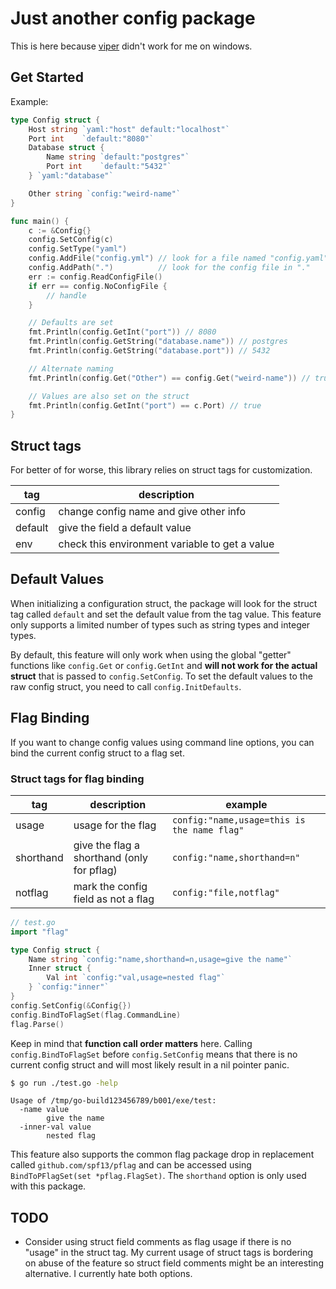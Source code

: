 # Just another config package

This is here because [viper](https://github.com/spf13/viper) didn't work for me
on windows.

## Get Started

Example:

```go
type Config struct {
    Host string `yaml:"host" default:"localhost"`
    Port int    `default:"8080"`
    Database struct {
        Name string `default:"postgres"`
        Port int    `default:"5432"`
    } `yaml:"database"`

    Other string `config:"weird-name"`
}

func main() {
    c := &Config{}
    config.SetConfig(c)
    config.SetType("yaml")
    config.AddFile("config.yml") // look for a file named "config.yaml"
    config.AddPath(".")          // look for the config file in "."
    err := config.ReadConfigFile()
    if err == config.NoConfigFile {
        // handle
    }

    // Defaults are set
    fmt.Println(config.GetInt("port")) // 8080
    fmt.Println(config.GetString("database.name")) // postgres
    fmt.Println(config.GetString("database.port")) // 5432

    // Alternate naming
    fmt.Println(config.Get("Other") == config.Get("weird-name")) // true

    // Values are also set on the struct
    fmt.Println(config.GetInt("port") == c.Port) // true
}
```

## Struct tags

For better of for worse, this library relies on struct tags for customization.

| tag     | description                                    |
| ---     | -----------                                    |
| config  | change config name and give other info         |
| default | give the field a default value                 |
| env     | check this environment variable to get a value |


## Default Values

When initializing a configuration struct, the package will look for the struct
tag called `default` and set the default value from the tag value. This feature
only supports a limited number of types such as string types and integer types.

By default, this feature will only work when using the global "getter"
functions like `config.Get` or `config.GetInt` and **will not work for the
actual struct** that is passed to `config.SetConfig`. To set the default
values to the raw config struct, you need to call `config.InitDefaults`.


## Flag Binding

If you want to change config values using command line options, you can bind
the current config struct to a flag set.

### Struct tags for flag binding

| tag       | description                                | example                                     |
| ---       | -----------                                | -------                                     |
| usage     | usage for the flag                         | `config:"name,usage=this is the name flag"` |
| shorthand | give the flag a shorthand (only for pflag) | `config:"name,shorthand=n"`                 |
| notflag   | mark the config field as not a flag        | `config:"file,notflag"`                     |

```go
// test.go
import "flag"

type Config struct {
    Name string `config:"name,shorthand=n,usage=give the name"`
    Inner struct {
        Val int `config:"val,usage=nested flag"`
    } `config:"inner"`
}
config.SetConfig(&Config{})
config.BindToFlagSet(flag.CommandLine)
flag.Parse()
```

Keep in mind that **function call order matters** here. Calling
`config.BindToFlagSet` before `config.SetConfig` means that there is no current
config struct and will most likely result in a nil pointer panic.

```sh
$ go run ./test.go -help
```

```
Usage of /tmp/go-build123456789/b001/exe/test:
  -name value
        give the name
  -inner-val value
        nested flag
```

This feature also supports the common flag package drop in replacement called
`github.com/spf13/pflag` and can be accessed using `BindToPFlagSet(set *pflag.FlagSet)`.
The `shorthand` option is only used with this package.

## TODO

- Consider using struct field comments as flag usage if there is no "usage" in the
  struct tag. My current usage of struct tags is bordering on abuse of the feature
  so struct field comments might be an interesting alternative. I currently hate
  both options.
